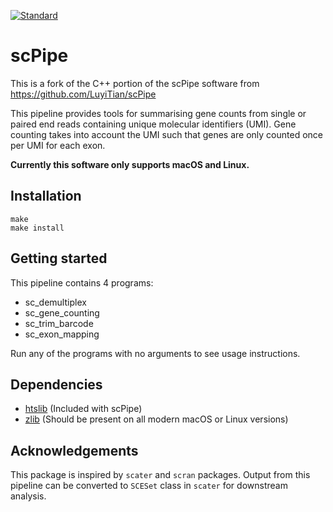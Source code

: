 [![Standard](https://img.shields.io/badge/c%2B%2B-11-blue.svg)](https://en.wikipedia.org/wiki/C%2B%2B#Standardization)

# scPipe
This is a fork of the C++ portion of the scPipe software from https://github.com/LuyiTian/scPipe

This pipeline provides tools for summarising gene counts from single or paired end reads containing unique molecular identifiers (UMI). Gene counting takes into account the UMI such that genes are only counted once per UMI for each exon.

**Currently this software only supports macOS and Linux.**

## Installation
```
make
make install
```
## Getting started
This pipeline contains 4 programs:

* sc_demultiplex
* sc_gene_counting
* sc_trim_barcode
* sc_exon_mapping

Run any of the programs with no arguments to see usage instructions.

## Dependencies
* [htslib](https://github.com/samtools/htslib) (Included with scPipe)
* [zlib](https://github.com/madler/zlib) (Should be present on all modern macOS or Linux versions)

## Acknowledgements
This package is inspired by `scater` and `scran` packages. Output from this pipeline can be converted to `SCESet` class in `scater` for downstream analysis.
